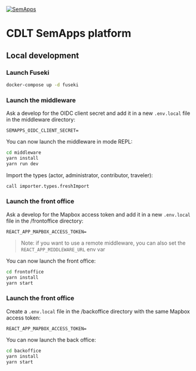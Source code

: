 [![SemApps](https://badgen.net/badge/Powered%20by/SemApps/28CDFB)](https://semapps.org)

# CDLT SemApps platform

## Local development

### Launch Fuseki

```bash
docker-compose up -d fuseki
```

### Launch the middleware

Ask a develop for the OIDC client secret and add it in a new `.env.local` file in the middleware directory:

```dotenv
SEMAPPS_OIDC_CLIENT_SECRET=
```

You can now launch the middleware in mode REPL:

```bash
cd middleware
yarn install
yarn run dev
```

Import the types (actor, administrator, contributor, traveler):

```bash
call importer.types.freshImport
```

### Launch the front office

Ask a develop for the Mapbox access token and add it in a new `.env.local` file in the /frontoffice directory:

```dotenv
REACT_APP_MAPBOX_ACCESS_TOKEN=
```

> Note: if you want to use a remote middleware, you can also set the `REACT_APP_MIDDLEWARE_URL` env var

You can now launch the front office:

```bash
cd frontoffice
yarn install
yarn start
```

### Launch the front office

Create a `.env.local` file in the /backoffice directory with the same Mapbox access token:

```dotenv
REACT_APP_MAPBOX_ACCESS_TOKEN=
```

You can now launch the back office:

```bash
cd backoffice
yarn install
yarn start
```

